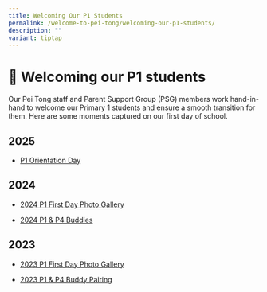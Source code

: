 ```yaml
---
title: Welcoming Our P1 Students
permalink: /welcome-to-pei-tong/welcoming-our-p1-students/
description: ""
variant: tiptap
---
```

<h1>👋 Welcoming our P1 students</h1>
<p>Our Pei Tong staff and Parent Support Group (PSG) members work hand-in-hand
to welcome our Primary 1 students and ensure a smooth transition for them.
Here are some moments captured on our first day of school.</p>
<p></p>
<h2>2025</h2>
<ul data-tight="true" class="tight">
<li>
<p><a href="https://photos.app.goo.gl/TJDh93tfdyyGTp2PA" rel="noopener nofollow" target="_blank">P1 Orientation Day</a>
</p>
</li>
</ul>
<h2>2024</h2>
<ul data-tight="true" class="tight">
<li>
<p><a href="https://photos.app.goo.gl/X9D4EzrkN47URj839" rel="noopener noreferrer nofollow" target="_blank">2024 P1 First Day Photo Gallery</a>
</p>
</li>
<li>
<p><a href="https://photos.app.goo.gl/46xmZ1caoCKMwyRD9" rel="noopener noreferrer nofollow" target="_blank">2024 P1 &amp; P4 Buddies</a>
</p>
</li>
</ul>
<h2>2023</h2>
<ul data-tight="true" class="tight">
<li>
<p><a href="https://photos.app.goo.gl/GJacZMyENCGM5CmS9" rel="noopener noreferrer nofollow" target="_blank">2023 P1 First Day Photo Gallery</a>
</p>
</li>
<li>
<p><a href="https://photos.app.goo.gl/ncPC8kdhXxg8JUcS8" rel="noopener noreferrer nofollow" target="_blank">2023 P1 &amp; P4 Buddy Pairing</a>
</p>
</li>
</ul>
<p></p>